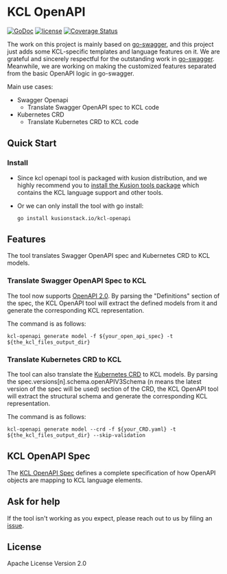 # KCL OpenAPI

[![GoDoc](https://godoc.org/github.com/KusionStack/kcl-openapi?status.svg)](https://pkg.go.dev/kusionstack.io/kcl-openapi)
[![license](https://img.shields.io/github/license/KusionStack/kcl-openapi.svg)](https://github.com/KusionStack/kcl-openapi/blob/master/LICENSE)
[![Coverage Status](https://coveralls.io/repos/github/KusionStack/kcl-openapi/badge.svg)](https://coveralls.io/github/KusionStack/kcl-openapi)

The work on this project is mainly based on [go-swagger](https://github.com/go-swagger/go-swagger), and this project just adds some
KCL-specific templates and language features on it. We are grateful and sincerely respectful for the outstanding work
in [go-swagger](https://github.com/go-swagger/go-swagger). Meanwhile, we are working on making the customized features separated from the
basic OpenAPI logic in go-swagger.

Main use cases:

+ Swagger Openapi
    + Translate Swagger OpenAPI spec to KCL code
+ Kubernetes CRD
    + Translate Kubernetes CRD to KCL code

## Quick Start

### Install

+ Since kcl openapi tool is packaged with kusion distribution, and we highly recommend you
  to [install the Kusion tools package](https://kusionstack.io/docs/user_docs/getting-started/install) which contains the KCL language
  support
  and other tools.

+ Or we can only install the tool with go install:

  ```shell
  go install kusionstack.io/kcl-openapi
  ```

## Features

The tool translates Swagger OpenAPI spec and Kubernetes CRD to KCL models.

### Translate Swagger OpenAPI Spec to KCL

The tool now supports [OpenAPI 2.0](https://swagger.io/specification/v2/). By parsing the "Definitions" section of the spec, the KCL OpenAPI
tool will extract the defined models from it and generate the corresponding KCL representation.

The command is as follows:

```shell
kcl-openapi generate model -f ${your_open_api_spec} -t ${the_kcl_files_output_dir}
```

### Translate Kubernetes CRD to KCL

The tool can also translate
the [Kubernetes CRD](https://kubernetes.io/docs/tasks/extend-kubernetes/custom-resources/custom-resource-definitions/) to KCL models.
By parsing the spec.versions[n].schema.openAPIV3Schema (n means the latest version of the spec will be used) section of the CRD, the KCL
OpenAPI tool will extract the structural schema and generate the corresponding KCL representation.

The command is as follows:

```shell
kcl-openapi generate model --crd -f ${your_CRD.yaml} -t ${the_kcl_files_output_dir} --skip-validation
```

## KCL OpenAPI Spec

The [KCL OpenAPI Spec](https://kusionstack.io/docs/reference/cli/openapi/spec) defines a complete specification of how OpenAPI objects are
mapping to KCL language elements.

## Ask for help

If the tool isn't working as you expect, please reach out to us by filing an [issue](https://github.com/KusionStack/kcl-openapi/issues).

## License

Apache License Version 2.0

